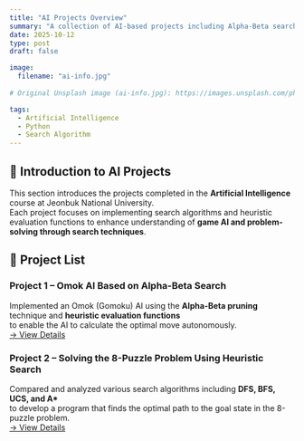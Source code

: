 ```yaml
---
title: "AI Projects Overview"
summary: "A collection of AI-based projects including Alpha-Beta search and 8-puzzle algorithms"
date: 2025-10-12
type: post
draft: false

image:
  filename: "ai-info.jpg"
     
# Original Unsplash image (ai-info.jpg): https://images.unsplash.com/photo-1674027444485-cec3da58eef4?ixlib=rb-4.1.0&ixid=M3wxMjA3fDB8MHxwaG90by1wYWdlfHx8fGVufDB8fHx8fA%3D%3D&auto=format&fit=crop&q=80&w=1332

tags:
  - Artificial Intelligence
  - Python
  - Search Algorithm
---
```

<dr>

## 🧠 Introduction to AI Projects
This section introduces the projects completed in the **Artificial Intelligence** course at Jeonbuk National University.  
Each project focuses on implementing search algorithms and heuristic evaluation functions to enhance understanding of **game AI and problem-solving through search techniques**.

<dr>
<dr>

## 📂 Project List

### **Project 1 – Omok AI Based on Alpha-Beta Search**
Implemented an Omok (Gomoku) AI using the **Alpha-Beta pruning** technique and **heuristic evaluation functions**  
to enable the AI to calculate the optimal move autonomously.  
[→ View Details](../ai_project1/)

<dr>
<dr>

### **Project 2 – Solving the 8-Puzzle Problem Using Heuristic Search**
Compared and analyzed various search algorithms including **DFS, BFS, UCS, and A\***  
to develop a program that finds the optimal path to the goal state in the 8-puzzle problem.  
[→ View Details](../ai_project2/)

<dr>
<dr>
